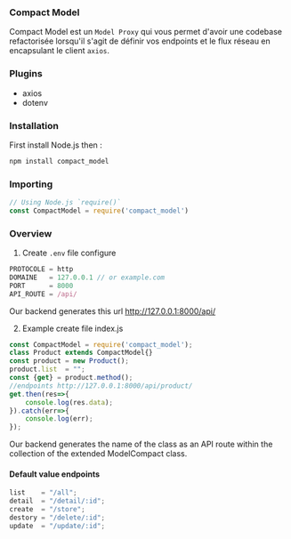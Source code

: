 ### Compact Model
Compact Model est un `Model Proxy` qui vous permet d'avoir une codebase refactorisée lorsqu'il s'agit de définir vos endpoints et le flux réseau en encapsulant le client `axios`.

### Plugins

* axios
* dotenv

### Installation
First install Node.js then :
```sh
npm install compact_model
```

### Importing
```js
// Using Node.js `require()`
const CompactModel = require('compact_model')
```
### Overview

1. Create `.env` file configure
```js
PROTOCOLE = http
DOMAINE   = 127.0.0.1 // or example.com
PORT      = 8000
API_ROUTE = /api/   
```
Our backend generates this url http://127.0.0.1:8000/api/

2. Example create file index.js
```js
const CompactModel = require('compact_model');
class Product extends CompactModel{}
const product = new Product();
product.list  = "";
const {get} = product.method();
//endpoints http://127.0.0.1:8000/api/product/
get.then(res=>{
    console.log(res.data);
}).catch(err=>{
    console.log(err);
});
   ```
Our backend generates the name of the class as an API route within the collection of the extended ModelCompact class.

#### Default value endpoints
```js
list    = "/all";
detail  = "/detail/:id";
create  = "/store";
destory = "/delete/:id";
update  = "/update/:id";    
```
